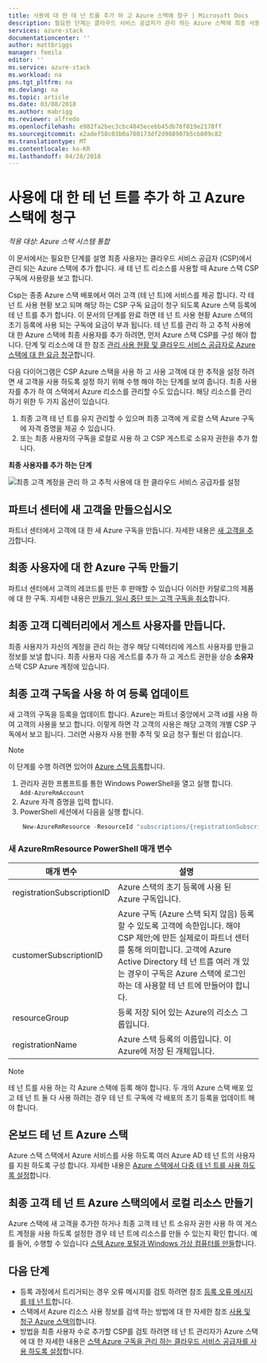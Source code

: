 ```yaml
---
title: 사용에 대 한 테 넌 트를 추가 하 고 Azure 스택에 청구 | Microsoft Docs
description: 필요한 단계는 클라우드 서비스 공급자가 관리 하는 Azure 스택에 최종 사용자를 추가 합니다.
services: azure-stack
documentationcenter: ''
author: mattbriggs
manager: femila
editor: ''
ms.service: azure-stack
ms.workload: na
pms.tgt_pltfrm: na
ms.devlang: na
ms.topic: article
ms.date: 03/08/2018
ms.author: mabrigg
ms.reviewer: alfredo
ms.openlocfilehash: e982fa2bec3cbc4845ecebb45db76f019e2178ff
ms.sourcegitcommit: e2adef58c03b0a780173df2d988907b5cb809c82
ms.translationtype: MT
ms.contentlocale: ko-KR
ms.lasthandoff: 04/28/2018
---
```

# <a name="add-tenant-for-usage-and-billing-to-azure-stack"></a>사용에 대 한 테 넌 트를 추가 하 고 Azure 스택에 청구

*적용 대상: Azure 스택 시스템 통합*

이 문서에서는 필요한 단계를 설명 최종 사용자는 클라우드 서비스 공급자 (CSP)에서 관리 되는 Azure 스택에 추가 합니다. 새 테 넌 트 리소스를 사용할 때 Azure 스택 CSP 구독에 사용량을 보고 합니다.

Csp는 종종 Azure 스택 배포에서 여러 고객 (테 넌 트)에 서비스를 제공 합니다. 각 테 넌 트 사용 현황 보고 되며 해당 하는 CSP 구독 요금이 청구 되도록 Azure 스택 등록에 테 넌 트를 추가 합니다. 이 문서의 단계를 완료 하면 테 넌 트 사용 현황 Azure 스택의 초기 등록에 사용 되는 구독에 요금이 부과 됩니다. 테 넌 트를 관리 하 고 추적 사용에 대 한 Azure 스택에 최종 사용자를 추가 하려면, 먼저 Azure 스택 CSP를 구성 해야 합니다. 단계 및 리소스에 대 한 참조 [관리 사용 현황 및 클라우드 서비스 공급자로 Azure 스택에 대 한 요금 청구](azure-stack-add-manage-billing-as-a-csp.md)합니다.

다음 다이어그램은 CSP Azure 스택을 사용 하 고 사용 고객에 대 한 추적을 설정 하려면 새 고객을 사용 하도록 설정 하기 위해 수행 해야 하는 단계를 보여 줍니다. 최종 사용자를 추가 하 여 스택에서 Azure 리소스를 관리할 수도 있습니다. 해당 리소스를 관리 하기 위한 두 가지 옵션이 있습니다.

1. 최종 고객 테 넌 트를 유지 관리할 수 있으며 최종 고객에 게 로컬 스택 Azure 구독에 자격 증명을 제공 수 있습니다.  
2. 또는 최종 사용자의 구독을 로컬로 사용 하 고 CSP 게스트로 소유자 권한을 추가 합니다.  

**최종 사용자를 추가 하는 단계**

![최종 고객 계정을 관리 하 고 추적 사용에 대 한 클라우드 서비스 공급자를 설정](media\azure-stack-csp-enable-billing-usage-tracking\process-csp-enable-billing.png)

## <a name="create-a-new-customer-in-partner-center"></a>파트너 센터에 새 고객을 만들으십시오

파트너 센터에서 고객에 대 한 새 Azure 구독을 만듭니다. 자세한 내용은 [새 고객을 추가](https://msdn.microsoft.com/partner-center/add-a-new-customer)합니다.


##  <a name="create-an-azure-subscription-for-the-end-customer"></a>최종 사용자에 대 한 Azure 구독 만들기

파트너 센터에서 고객의 레코드를 만든 후 판매할 수 있습니다 이러한 카탈로그의 제품에 대 한 구독. 자세한 내용은 [만들기, 일시 중단 또는 고객 구독을 취소](https://msdn.microsoft.com/partner-center/create-a-new-subscription)합니다.

## <a name="create-a-guest-user-in-the-end-customer-directory"></a>최종 고객 디렉터리에서 게스트 사용자를 만듭니다.

최종 사용자가 자신의 계정을 관리 하는 경우 해당 디렉터리에 게스트 사용자를 만들고 정보를 보낼 합니다. 최종 사용자 다음 게스트를 추가 하 고 게스트 권한을 상승 **소유자** 스택 CSP Azure 계정에 있습니다.
 
## <a name="update-the-registration-with-the-end-customer-subscription"></a>최종 고객 구독을 사용 하 여 등록 업데이트

새 고객의 구독을 등록을 업데이트 합니다. Azure는 파트너 중앙에서 고객 id를 사용 하 여 고객의 사용을 보고 합니다. 이렇게 하면 각 고객의 사용은 해당 고객의 개별 CSP 구독에서 보고 됩니다. 그러면 사용자 사용 현황 추적 및 요금 청구 훨씬 더 쉽습니다.

> [!Note]  
> 이 단계를 수행 하려면 있어야 [Azure 스택 등록](azure-stack-register.md)합니다.

1. 관리자 권한 프롬프트를 통한 Windows PowerShell을 열고 실행 합니다.  
    `Add-AzureRmAccount`
2. Azure 자격 증명을 입력 합니다.
3. PowerShell 세션에서 다음을 실행 합니다.

```powershell
    New-AzureRmResource -ResourceId "subscriptions/{registrationSubscriptionId}/resourceGroups/{resourceGroup}/providers/Microsoft.AzureStack/registrations/{registrationName}/customerSubscriptions/{customerSubscriptionId}" -ApiVersion 2017-06-01 -Properties
```
### <a name="new-azurermresource-powershell-parameters"></a>새 AzureRmResource PowerShell 매개 변수
| 매개 변수 | 설명 |
| --- | --- | 
|registrationSubscriptionID | Azure 스택의 초기 등록에 사용 된 Azure 구독입니다. |
| customerSubscriptionID | Azure 구독 (Azure 스택 되지 않음) 등록할 수 있도록 고객에 속한입니다. 해야 CSP 제안;에 만든 실제로이 파트너 센터를 통해 의미합니다. 고객에 Azure Active Directory 테 넌 트를 여러 개 있는 경우이 구독은 Azure 스택에 로그인 하는 데 사용할 테 넌 트에 만들어야 합니다.
| resourceGroup | 등록 저장 되어 있는 Azure의 리소스 그룹입니다. 
| registrationName | Azure 스택 등록의 이름입니다. 이 Azure에 저장 된 개체입니다. | 


> [!Note]  
> 테 넌 트를 사용 하는 각 Azure 스택에 등록 해야 합니다. 두 개의 Azure 스택 배포 있고 테 넌 트 둘 다 사용 하려는 경우 테 넌 트 구독에 각 배포의 초기 등록을 업데이트 해야 합니다.

## <a name="onboard-tenant-to-azure-stack"></a>온보드 테 넌 트 Azure 스택

Azure 스택 스택에서 Azure 서비스를 사용 하도록 여러 Azure AD 테 넌 트의 사용자를 지원 하도록 구성 합니다. 자세한 내용은 [Azure 스택에서 다중 테 넌 트를 사용 하도록 설정](azure-stack-enable-multitenancy.md)합니다.


## <a name="create-a-local-resource-in-the-end-customer-tenant-in-azure-stack"></a>최종 고객 테 넌 트 Azure 스택의에서 로컬 리소스 만들기

Azure 스택에 새 고객을 추가한 하거나 최종 고객 테 넌 트 소유자 권한 사용 하 여 게스트 계정을 사용 하도록 설정한 경우 테 넌 트에 리소스를 만들 수 있는지 확인 합니다. 예를 들어, 수행할 수 있습니다 [스택 Azure 포털과 Windows 가상 컴퓨터를 만들](user\azure-stack-quick-windows-portal.md)합니다.

## <a name="next-steps"></a>다음 단계

 - 등록 과정에서 트리거되는 경우 오류 메시지를 검토 하려면 참조 [등록 오류 메시지를 테 넌 트](azure-stack-csp-ref-infrastructure.md#usage-and-billing-error-codes)합니다.
 - 스택에서 Azure 리소스 사용 정보를 검색 하는 방법에 대 한 자세한 참조 [사용 및 청구 Azure 스택의](/azure-stack-billing-and-chargeback.md)합니다.
 - 방법을 최종 사용자 수로 추가할 CSP를 검토 하려면 테 넌 트 관리자가 Azure 스택에 대 한 자세한 내용은 [스택 Azure 구독을 관리 하는 클라우드 서비스 공급자를 사용 하도록 설정](user\azure-stack-csp-enable-billing-usage-tracking.md)합니다.
